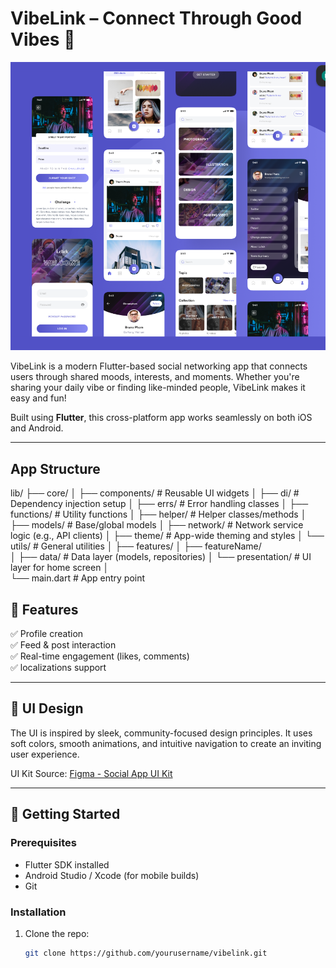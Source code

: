 # VibeLink – Connect Through Good Vibes 🌟

![alt text](assets/imgs/image.png)

VibeLink is a modern Flutter-based social networking app that connects users through shared moods, interests, and moments. Whether you're sharing your daily vibe or finding like-minded people, VibeLink makes it easy and fun!

Built using **Flutter**, this cross-platform app works seamlessly on both iOS and Android.

---

## App Structure

lib/
├── core/
│   ├── components/        # Reusable UI widgets
│   ├── di/                # Dependency injection setup
│   ├── errs/              # Error handling classes
│   ├── functions/         # Utility functions
│   ├── helper/            # Helper classes/methods
│   ├── models/            # Base/global models
│   ├── network/           # Network service logic (e.g., API clients)
│   ├── theme/             # App-wide theming and styles
│   └── utils/             # General utilities
│
├── features/
│   ├── featureName/            
│   ├── data/          # Data layer (models, repositories) 
│   └── presentation/  # UI layer for home screen 
│   
└── main.dart              # App entry point


## 🔧 Features

✅ Profile creation  
✅ Feed & post interaction  
✅ Real-time engagement (likes, comments)  
✅ localizations support

---

## 🎨 UI Design

The UI is inspired by sleek, community-focused design principles. It uses soft colors, smooth animations, and intuitive navigation to create an inviting user experience.

UI Kit Source: [Figma - Social App UI Kit](https://www.figma.com/design/RptfnnQ1f6nFrvzd1G300w/Social-App---Free-UI-Kit-%F0%9F%93%B1--Community-?node-id=16-1837&p=f&t=NWI5GHXrNhkSES0A-0)

---

## 🚀 Getting Started

### Prerequisites

- Flutter SDK installed
- Android Studio / Xcode (for mobile builds)
- Git

### Installation

1. Clone the repo:
   ```bash
   git clone https://github.com/yourusername/vibelink.git
   ```

